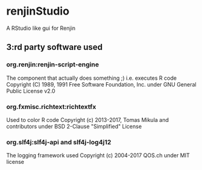 # renjinStudio
A RStudio like gui for Renjin 


## 3:rd party software used

### org.renjin:renjin-script-engine
The component that actually does something ;) i.e. executes R code
Copyright (C) 1989, 1991 Free Software Foundation, Inc. under GNU General Public License v2.0

### org.fxmisc.richtext:richtextfx
Used to color R code
Copyright (c) 2013-2017, Tomas Mikula and contributors under BSD 2-Clause "Simplified" License

### org.slf4j:slf4j-api and slf4j-log4j12
The logging framework used
Copyright (c) 2004-2017 QOS.ch under MIT license